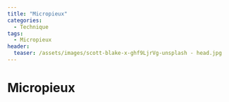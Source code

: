 ```yaml
---
title: "Micropieux"
categories:
  - Technique
tags:
  - Micropieux
header:
  teaser: /assets/images/scott-blake-x-ghf9LjrVg-unsplash - head.jpg
---
```


# Micropieux

